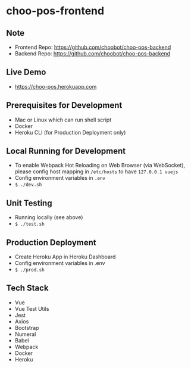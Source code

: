 # choo-pos-frontend

## Note
- Frontend Repo: https://github.com/choobot/choo-pos-backend
- Backend Repo: https://github.com/choobot/choo-pos-backend

## Live Demo
- https://choo-pos.herokuapp.com

## Prerequisites for Development
- Mac or Linux which can run shell script
- Docker
- Heroku CLI (for Production Deployment only)

## Local Running for Development
- To enable Webpack Hot Reloading on Web Browser (via WebSocket), please config host mapping in `/etc/hosts` to have `127.0.0.1	vuejs`
- Config environment variables in `.env`
- `$ ./dev.sh`

## Unit Testing
- Running locally (see above)
- `$ ./test.sh`

## Production Deployment
- Create Heroku App in Heroku Dashboard
- Config environment variables in .env
- `$ ./prod.sh`

## Tech Stack
- Vue
- Vue Test Utils
- Jest
- Axios
- Bootstrap
- Numeral
- Babel
- Webpack
- Docker
- Heroku